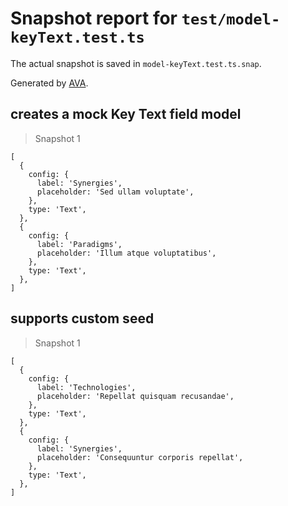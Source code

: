 # Snapshot report for `test/model-keyText.test.ts`

The actual snapshot is saved in `model-keyText.test.ts.snap`.

Generated by [AVA](https://avajs.dev).

## creates a mock Key Text field model

> Snapshot 1

    [
      {
        config: {
          label: 'Synergies',
          placeholder: 'Sed ullam voluptate',
        },
        type: 'Text',
      },
      {
        config: {
          label: 'Paradigms',
          placeholder: 'Illum atque voluptatibus',
        },
        type: 'Text',
      },
    ]

## supports custom seed

> Snapshot 1

    [
      {
        config: {
          label: 'Technologies',
          placeholder: 'Repellat quisquam recusandae',
        },
        type: 'Text',
      },
      {
        config: {
          label: 'Synergies',
          placeholder: 'Consequuntur corporis repellat',
        },
        type: 'Text',
      },
    ]
